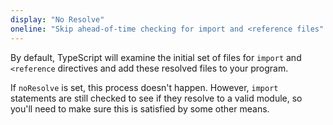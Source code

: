 ```yaml
---
display: "No Resolve"
oneline: "Skip ahead-of-time checking for import and <reference files"
---
```


By default, TypeScript will examine the initial set of files for `import` and `<reference` directives and add these resolved files to your program.

If `noResolve` is set, this process doesn't happen.
However, `import` statements are still checked to see if they resolve to a valid module, so you'll need to make sure this is satisfied by some other means.
